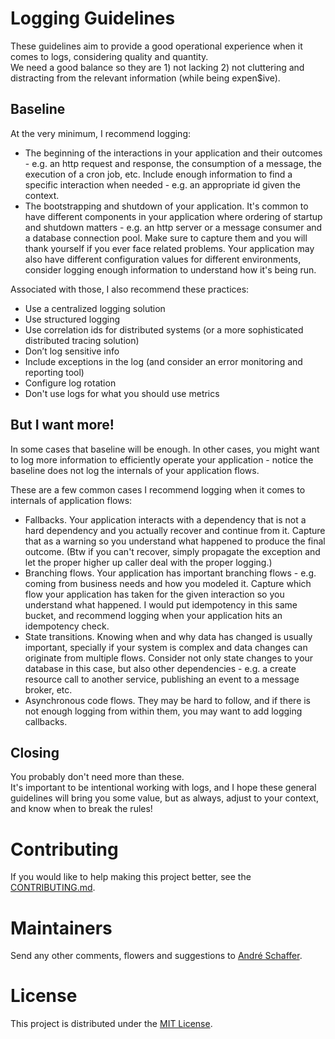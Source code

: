 # Logging Guidelines

These guidelines aim to provide a good operational experience when it comes to logs, considering quality and quantity.  
We need a good balance so they are 1) not lacking 2) not cluttering and distracting from the relevant information (while being expen$ive).

## Baseline
At the very minimum, I recommend logging:
* The beginning of the interactions in your application and their outcomes - e.g. an http request and response, the consumption of a message, the execution of a cron job, etc. Include enough information to find a specific interaction when needed - e.g. an appropriate id given the context.
* The bootstrapping and shutdown of your application. It's common to have different components in your application where ordering of startup and shutdown matters - e.g. an http server or a message consumer and a database connection pool. Make sure to capture them and you will thank yourself if you ever face related problems. Your application may also have different configuration values for different environments, consider logging enough information to understand how it's being run.

Associated with those, I also recommend these practices:
* Use a centralized logging solution
* Use structured logging
* Use correlation ids for distributed systems (or a more sophisticated distributed tracing solution)
* Don’t log sensitive info
* Include exceptions in the log (and consider an error monitoring and reporting tool)
* Configure log rotation
* Don't use logs for what you should use metrics

## But I want more!
In some cases that baseline will be enough. In other cases, you might want to log more information to efficiently operate your application - notice the baseline does not log the internals of your application flows.  

These are a few common cases I recommend logging when it comes to internals of application flows:
* Fallbacks. Your application interacts with a dependency that is not a hard dependency and you actually recover and continue from it. Capture that as a warning so you understand what happened to produce the final outcome. (Btw if you can't recover, simply propagate the exception and let the proper higher up caller deal with the proper logging.)
* Branching flows. Your application has important branching flows - e.g. coming from business needs and how you modeled it. Capture which flow your application has taken for the given interaction so you understand what happened. I would put idempotency in this same bucket, and recommend logging when your application hits an idempotency check.
* State transitions. Knowing when and why data has changed is usually important, specially if your system is complex and data changes can originate from multiple flows. Consider not only state changes to your database in this case, but also other dependencies - e.g. a create resource call to another service, publishing an event to a message broker, etc.
* Asynchronous code flows. They may be hard to follow, and if there is not enough logging from within them, you may want to add logging callbacks.

## Closing
You probably don't need more than these.  
It's important to be intentional working with logs, and I hope these general guidelines will bring you some value, but as always, adjust to your context, and know when to break the rules!

# Contributing
If you would like to help making this project better, see the [CONTRIBUTING.md](CONTRIBUTING.md).  

# Maintainers
Send any other comments, flowers and suggestions to [André Schaffer](https://github.com/andreschaffer).

# License
This project is distributed under the [MIT License](LICENSE).
